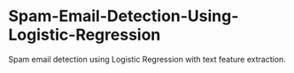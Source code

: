 # Spam-Email-Detection-Using-Logistic-Regression
Spam email detection using Logistic Regression with text feature extraction.
